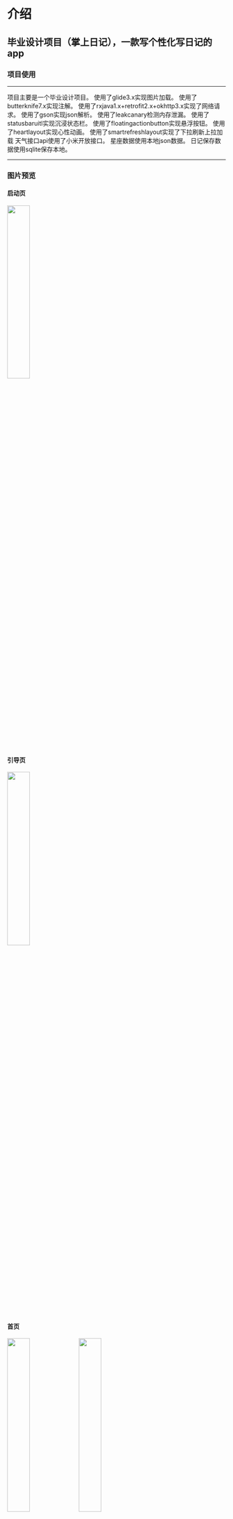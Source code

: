 # 介绍
## 毕业设计项目（掌上日记），一款写个性化写日记的app

### 项目使用
***
  项目主要是一个毕业设计项目。
  使用了glide3.x实现图片加载。
  使用了butterknife7.x实现注解。
  使用了rxjava1.x+retrofit2.x+okhttp3.x实现了网络请求。
  使用了gson实现json解析。
  使用了leakcanary检测内存泄漏。
  使用了statusbaruitl实现沉浸状态栏。
  使用了floatingactionbutton实现悬浮按钮。
  使用了heartlayout实现心性动画。
  使用了smartrefreshlayout实现了下拉刷新上拉加载
  天气接口api使用了小米开放接口。
  星座数据使用本地json数据。
  日记保存数据使用sqlite保存本地。
***

### 图片预览

#### 启动页
<div style="align: center">
       <img src="https://github.com/yiranchunqiu/zhangshangriji/blob/master/pic/%E5%9B%BE%E7%89%875.png" width="32%">
</div>

#### 引导页
<div style="align: center">
       <img src="https://github.com/yiranchunqiu/zhangshangriji/blob/master/pic/%E5%9B%BE%E7%89%876.png" width="32%">
</div>

#### 首页
<div style="align: center">
       <img src="https://github.com/yiranchunqiu/zhangshangriji/blob/master/pic/%E5%9B%BE%E7%89%871.png" width="32%">
       <img src="https://github.com/yiranchunqiu/zhangshangriji/blob/master/pic/%E5%9B%BE%E7%89%877.png" width="32%">
</div>

#### 写日记页面
<div style="align: center">
       <img src="https://github.com/yiranchunqiu/zhangshangriji/blob/master/pic/%E5%9B%BE%E7%89%874.png" width="32%">
       <img src="https://github.com/yiranchunqiu/zhangshangriji/blob/master/pic/%E5%9B%BE%E7%89%878.png" width="32%">
</div>

#### 星座页面
<div style="align: center">
       <img src="https://github.com/yiranchunqiu/zhangshangriji/blob/master/pic/%E5%9B%BE%E7%89%872.png" width="32%">
</div>

#### 天气页面
<div style="align: center">
       <img src="https://github.com/yiranchunqiu/zhangshangriji/blob/master/pic/%E5%9B%BE%E7%89%873.png" width="32%">
       <img src="https://github.com/yiranchunqiu/zhangshangriji/blob/master/pic/%E5%9B%BE%E7%89%879.png" width="32%">
</div>
